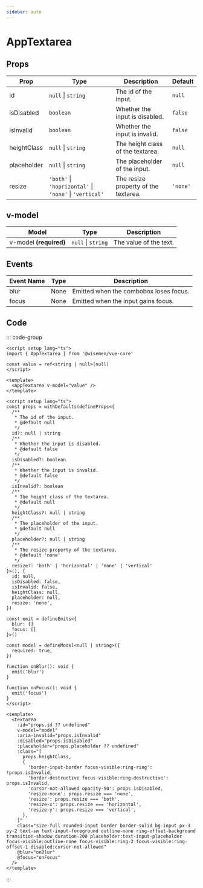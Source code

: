 ```yaml
---
sidebar: auto
---
```



# AppTextarea
<script setup>
import AppTextareaPlayground from './AppTextareaPlayground.vue'
</script>

<AppTextareaPlayground />


## Props

| Prop       | Type                                                                    | Description                                          | Default     |
| ---------- | ----------------------------------------------------------------------- | ---------------------------------------------------- | ----------- |
| id         | `null` \| `string`                                                      | The id of the input.                                 | `null`      |
| isDisabled | `boolean`                                                               | Whether the input is disabled.                       | `false`     |
| isInvalid  |  `boolean`                                                              | Whether the input is invalid.                        | `false`     |
| heightClass| `null` \| `string`                                                      | The height class of the textarea.                    | `null`      |
| placeholder| `null` \| `string`                                                      | The placeholder of the input.                        | `null`      |
| resize     | `'both'` \|  `'hoprizontal'` \|  `'none'` \|  `'vertical'`              | The resize property of the textarea.                 | `'none'`    |


## v-model

| Model                  | Type               | Description                               |
|------------------------|--------------------|-------------------------------------------|
| v-model **(required)** | `null` \| `string` | The value of the text.                    |


## Events

| Event Name | Type | Description                            |
| ---------- | ---- | -------------------------------------- |
| blur       | None | Emitted when the combobox loses focus. |
| focus      | None | Emitted when the input gains focus.    |


## Code

::: code-group
```vue [Usage]
<script setup lang="ts">
import { AppTextarea } from '@wisemen/vue-core'

const value = ref<string | null>(null)
</script>
  
<template>
  <AppTextarea v-model="value" />
</template>

```

```vue [Source code]
<script setup lang="ts">
const props = withDefaults(defineProps<{
  /**
   * The id of the input.
   * @default null
   */
  id?: null | string
  /**
   * Whether the input is disabled.
   * @default false
   */
  isDisabled?: boolean
  /**
   * Whether the input is invalid.
   * @default false
   */
  isInvalid?: boolean
  /**
   * The height class of the textarea.
   * @default null
   */
  heightClass?: null | string
  /**
   * The placeholder of the input.
   * @default null
   */
  placeholder?: null | string
  /**
   * The resize property of the textarea.
   * @default 'none'
   */
  resize?: 'both' | 'horizontal' | 'none' | 'vertical'
}>(), {
  id: null,
  isDisabled: false,
  isInvalid: false,
  heightClass: null,
  placeholder: null,
  resize: 'none',
})

const emit = defineEmits<{
  blur: []
  focus: []
}>()

const model = defineModel<null | string>({
  required: true,
})

function onBlur(): void {
  emit('blur')
}

function onFocus(): void {
  emit('focus')
}
</script>

<template>
  <textarea
    :id="props.id ?? undefined"
    v-model="model"
    :aria-invalid="props.isInvalid"
    :disabled="props.isDisabled"
    :placeholder="props.placeholder ?? undefined"
    :class="[
      props.heightClass,
      {
        'border-input-border focus-visible:ring-ring': !props.isInvalid,
        'border-destructive focus-visible:ring-destructive': props.isInvalid,
        'cursor-not-allowed opacity-50': props.isDisabled,
        'resize-none': props.resize === 'none',
        'resize': props.resize === 'both',
        'resize-x': props.resize === 'horizontal',
        'resize-y': props.resize === 'vertical',
      },
    ]"
    class="size-full rounded-input border border-solid bg-input px-3 py-2 text-sm text-input-foreground outline-none ring-offset-background transition-shadow duration-200 placeholder:text-input-placeholder focus-visible:outline-none focus-visible:ring-2 focus-visible:ring-offset-1 disabled:cursor-not-allowed"
    @blur="onBlur"
    @focus="onFocus"
  />
</template>

```

:::